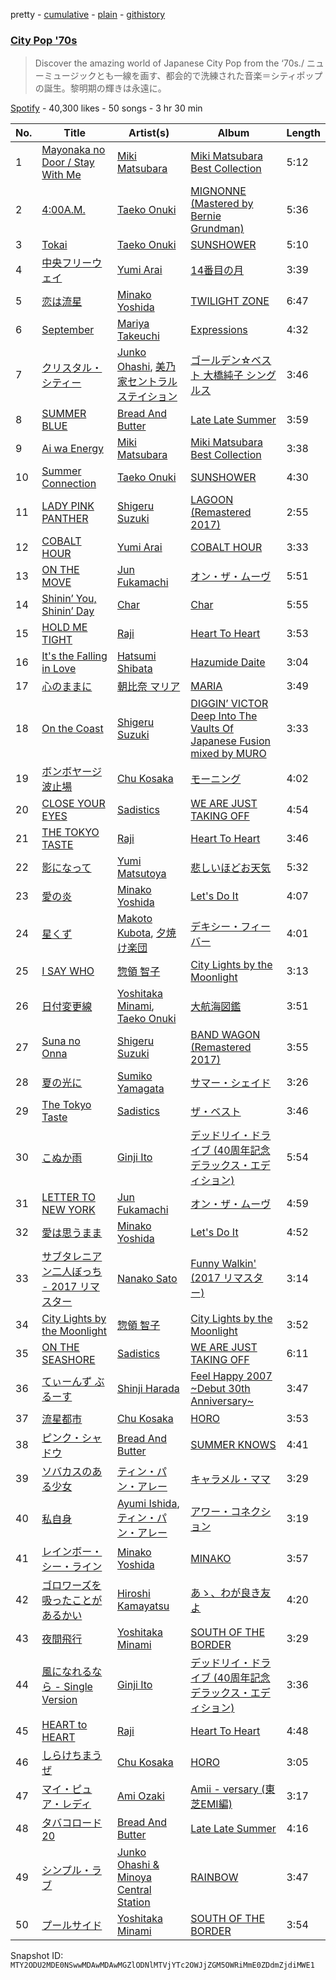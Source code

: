pretty - [cumulative](/playlists/cumulative/37i9dQZF1DX8zwfXO8sDE6.md) - [plain](/playlists/plain/37i9dQZF1DX8zwfXO8sDE6) - [githistory](https://github.githistory.xyz/mackorone/spotify-playlist-archive/blob/main/playlists/plain/37i9dQZF1DX8zwfXO8sDE6)

### [City Pop '70s](https://open.spotify.com/playlist/37i9dQZF1DX8zwfXO8sDE6)

> Discover the amazing world of Japanese City Pop from the ‘70s./ ニューミュージックとも一線を画す、都会的で洗練された音楽＝シティポップ の誕生。黎明期の輝きは永遠に。

[Spotify](https://open.spotify.com/user/spotify) - 40,300 likes - 50 songs - 3 hr 30 min

| No. | Title | Artist(s) | Album | Length |
|---|---|---|---|---|
| 1 | [Mayonaka no Door / Stay With Me](https://open.spotify.com/track/2BHj31ufdEqVK5CkYDp9mA) | [Miki Matsubara](https://open.spotify.com/artist/4hUmsYcvD8C5zuVSP93jb1) | [Miki Matsubara Best Collection](https://open.spotify.com/album/1ANaxJNBcbOvvycNL4MCL5) | 5:12 |
| 2 | [4:00A.M.](https://open.spotify.com/track/0zoGVO4bQXG8U6ChKwNgeg) | [Taeko Onuki](https://open.spotify.com/artist/5QeCklzEEYSSLWeUxuWeBy) | [MIGNONNE \(Mastered by Bernie Grundman\)](https://open.spotify.com/album/0Y4RPWAZZui6gUL1kwgND6) | 5:36 |
| 3 | [Tokai](https://open.spotify.com/track/1SmwJJ8YVgiXtyE6elhUx1) | [Taeko Onuki](https://open.spotify.com/artist/5QeCklzEEYSSLWeUxuWeBy) | [SUNSHOWER](https://open.spotify.com/album/53YDN7b4vQ5MLMSPcnh9Os) | 5:10 |
| 4 | [中央フリーウェイ](https://open.spotify.com/track/0zqwz1o4l4ltQUxgjyU4oa) | [Yumi Arai](https://open.spotify.com/artist/5W7F9IM2vsR9EDCk5T2Uqz) | [14番目の月](https://open.spotify.com/album/28VkIuu7LxHzMtfxkx4URs) | 3:39 |
| 5 | [恋は流星](https://open.spotify.com/track/2NGWAXh6sisNpVHIAAlME0) | [Minako Yoshida](https://open.spotify.com/artist/5vYmBw71RC0kABACDCq4Zi) | [TWILIGHT ZONE](https://open.spotify.com/album/30f2PMk23fjPP9oBAILqGo) | 6:47 |
| 6 | [September](https://open.spotify.com/track/7BuxfPbJjtI8juuM3h18yA) | [Mariya Takeuchi](https://open.spotify.com/artist/3WwGRA2o4Ux1RRMYaYDh7N) | [Expressions](https://open.spotify.com/album/2idSqgKijGXG5aisjk7Zn1) | 4:32 |
| 7 | [クリスタル・シティー](https://open.spotify.com/track/24yeqyHA3EW35CKpyeE4uR) | [Junko Ohashi](https://open.spotify.com/artist/7rGbODPTIVjzn3CTR6RCzE), [美乃家セントラルステイション](https://open.spotify.com/artist/6zuN0CN7nUe6I5dDXQQLD2) | [ゴールデン☆ベスト 大橋純子 シングルス](https://open.spotify.com/album/7xZbqNj6i60dJENaliMEOR) | 3:46 |
| 8 | [SUMMER BLUE](https://open.spotify.com/track/4Ad4HmvkDvFZ5eYaxQcTKh) | [Bread And Butter](https://open.spotify.com/artist/3OldswvDMARe1uWLYSrdEz) | [Late Late Summer](https://open.spotify.com/album/7mmAMvs6tZsPhgXyDmSYEz) | 3:59 |
| 9 | [Ai wa Energy](https://open.spotify.com/track/0MuZbj977Ud5aqmJXaBgf2) | [Miki Matsubara](https://open.spotify.com/artist/4hUmsYcvD8C5zuVSP93jb1) | [Miki Matsubara Best Collection](https://open.spotify.com/album/1ANaxJNBcbOvvycNL4MCL5) | 3:38 |
| 10 | [Summer Connection](https://open.spotify.com/track/7jRBeWs7TvE8N8W4tEk3nb) | [Taeko Onuki](https://open.spotify.com/artist/5QeCklzEEYSSLWeUxuWeBy) | [SUNSHOWER](https://open.spotify.com/album/53YDN7b4vQ5MLMSPcnh9Os) | 4:30 |
| 11 | [LADY PINK PANTHER](https://open.spotify.com/track/4gb4vKwGbqY11UdOMV6nSx) | [Shigeru Suzuki](https://open.spotify.com/artist/4yN4amq8cBHHQ49NzFOO5Z) | [LAGOON \(Remastered 2017\)](https://open.spotify.com/album/1uJBFSrpHi56AWzvBuhU8b) | 2:55 |
| 12 | [COBALT HOUR](https://open.spotify.com/track/0DGvE0SStlcRCcgmNb1WQB) | [Yumi Arai](https://open.spotify.com/artist/5W7F9IM2vsR9EDCk5T2Uqz) | [COBALT HOUR](https://open.spotify.com/album/5q4nqytaxLA99VEVJ6yQRu) | 3:33 |
| 13 | [ON THE MOVE](https://open.spotify.com/track/4n4x9tHhgUT4BoVhBWMqav) | [Jun Fukamachi](https://open.spotify.com/artist/488oRgvtKkBufay6VMpULR) | [オン・ザ・ムーヴ](https://open.spotify.com/album/4AZTW2PtZazbRpUtt1owwz) | 5:51 |
| 14 | [Shinin’ You, Shinin’ Day](https://open.spotify.com/track/4PW7Cq7lNMIrEnojsB0jHC) | [Char](https://open.spotify.com/artist/6M4HwfIjf33RNtOjq3pIzf) | [Char](https://open.spotify.com/album/1YwI8GobyuUmdxaOLIODKp) | 5:55 |
| 15 | [HOLD ME TIGHT](https://open.spotify.com/track/2DCwFuehgK6wiamF8ZjusQ) | [Raji](https://open.spotify.com/artist/6BIhMqvFyj8nYQrk6EmE0Y) | [Heart To Heart](https://open.spotify.com/album/2cmdWStrRQbd4qLIhn4HJr) | 3:53 |
| 16 | [It's the Falling in Love](https://open.spotify.com/track/051QXVSpUF3jmPni6iUabU) | [Hatsumi Shibata](https://open.spotify.com/artist/2NmZjnTUfF6MFpkHcopO96) | [Hazumide Daite](https://open.spotify.com/album/0lJRWgC32yBLDFbYIXUJK8) | 3:04 |
| 17 | [心のままに](https://open.spotify.com/track/3cFDlM8SZQ1qcjbaJ8hGcH) | [朝比奈 マリア](https://open.spotify.com/artist/0Fo7zlHoM0WX4PP2GbipxM) | [MARIA](https://open.spotify.com/album/6yiuP8vYVD7SmBLDFzP8sm) | 3:49 |
| 18 | [On the Coast](https://open.spotify.com/track/4pov7Yi9sESxayxoAZlUrD) | [Shigeru Suzuki](https://open.spotify.com/artist/4yN4amq8cBHHQ49NzFOO5Z) | [DIGGIN’ VICTOR Deep Into The Vaults Of Japanese Fusion mixed by MURO](https://open.spotify.com/album/1DHXpY4vTHmeViIke3DukQ) | 3:33 |
| 19 | [ボンボヤージ波止場](https://open.spotify.com/track/2GzdAmcK3Kq3MnCkahwqWa) | [Chu Kosaka](https://open.spotify.com/artist/4czBLtKKNzTc6E4cXDYJuA) | [モーニング](https://open.spotify.com/album/5NFbf4KyFXu6bKjzBFnHBZ) | 4:02 |
| 20 | [CLOSE YOUR EYES](https://open.spotify.com/track/5dwr3ShkKRoGoHBbZmyQu0) | [Sadistics](https://open.spotify.com/artist/7Ek66FTad8558ELr5Vr2EW) | [WE ARE JUST TAKING OFF](https://open.spotify.com/album/2SUGtlVqzJ69LDlmDLPbNi) | 4:54 |
| 21 | [THE TOKYO TASTE](https://open.spotify.com/track/4VtaiiprEhrb0OuDoAH8vm) | [Raji](https://open.spotify.com/artist/6BIhMqvFyj8nYQrk6EmE0Y) | [Heart To Heart](https://open.spotify.com/album/2cmdWStrRQbd4qLIhn4HJr) | 3:46 |
| 22 | [影になって](https://open.spotify.com/track/2iGrc21d7bfvLAdlNeNerI) | [Yumi Matsutoya](https://open.spotify.com/artist/1LQQtqc1vQ1neUgZrjYlEU) | [悲しいほどお天気](https://open.spotify.com/album/4vw5asIQkxqk9ctov9R55e) | 5:32 |
| 23 | [愛の炎](https://open.spotify.com/track/6ZrnDMPu4wRgRLgmYzoL1c) | [Minako Yoshida](https://open.spotify.com/artist/5vYmBw71RC0kABACDCq4Zi) | [Let's Do It](https://open.spotify.com/album/3XaoPCKp7aRJN8666rx394) | 4:07 |
| 24 | [星くず](https://open.spotify.com/track/61hZsSHXCRgjhxBl6bKL8Q) | [Makoto Kubota](https://open.spotify.com/artist/5QlBWlYKw2R1O2NUAV6rnA), [夕焼け楽団](https://open.spotify.com/artist/08qtgUVDVKMQq8lOFcRJnH) | [デキシー・フィーバー](https://open.spotify.com/album/5ZSwD45BH7WFK2wmUwvdur) | 4:01 |
| 25 | [I SAY WHO](https://open.spotify.com/track/1Ehd4X1eWAm2IP43xqPV2x) | [惣領 智子](https://open.spotify.com/artist/69L8hpJ0Tvo0jGRCbX3PNb) | [City Lights by the Moonlight](https://open.spotify.com/album/3T28jNrwSvbhytK59y3cAg) | 3:13 |
| 26 | [日付変更線](https://open.spotify.com/track/4b0inPorpxAXDgUjzkLl8M) | [Yoshitaka Minami](https://open.spotify.com/artist/5dS698oTdel4MldPvYoj7p), [Taeko Onuki](https://open.spotify.com/artist/5QeCklzEEYSSLWeUxuWeBy) | [大航海図鑑](https://open.spotify.com/album/78oK5eysmLdL8kJd40pnls) | 3:51 |
| 27 | [Suna no Onna](https://open.spotify.com/track/3mBBBGjOaV4OAfJupWuMgc) | [Shigeru Suzuki](https://open.spotify.com/artist/4yN4amq8cBHHQ49NzFOO5Z) | [BAND WAGON \(Remastered 2017\)](https://open.spotify.com/album/50GY6D1DpjaffXS5Av5sXt) | 3:55 |
| 28 | [夏の光に](https://open.spotify.com/track/0sGnR5jtx82QP9kJdkLQUr) | [Sumiko Yamagata](https://open.spotify.com/artist/4JG1gQtoe53W8X9W3OAk5C) | [サマー・シェイド](https://open.spotify.com/album/6FFjNNrnEQHDMkQtOG1Oyn) | 3:26 |
| 29 | [The Tokyo Taste](https://open.spotify.com/track/0YMnEMqd2xGK6FrMl481wX) | [Sadistics](https://open.spotify.com/artist/7Ek66FTad8558ELr5Vr2EW) | [ザ・ベスト](https://open.spotify.com/album/6A34idMpfb5WqzegCtRBWB) | 3:46 |
| 30 | [こぬか雨](https://open.spotify.com/track/17eMW7XloVIo9Z5z4h02I0) | [Ginji Ito](https://open.spotify.com/artist/5bYp8QsjOW6NAkb9FQCjjY) | [デッドリイ・ドライブ \(40周年記念デラックス・エディション\)](https://open.spotify.com/album/6Ws4QGER5BggUtDGS7q9SZ) | 5:54 |
| 31 | [LETTER TO NEW YORK](https://open.spotify.com/track/7zCIXu0Ekri6cVDEzbFysM) | [Jun Fukamachi](https://open.spotify.com/artist/488oRgvtKkBufay6VMpULR) | [オン・ザ・ムーヴ](https://open.spotify.com/album/4AZTW2PtZazbRpUtt1owwz) | 4:59 |
| 32 | [愛は思うまま](https://open.spotify.com/track/3wQKgH0pIudkYFo14jXVb0) | [Minako Yoshida](https://open.spotify.com/artist/5vYmBw71RC0kABACDCq4Zi) | [Let's Do It](https://open.spotify.com/album/3XaoPCKp7aRJN8666rx394) | 4:52 |
| 33 | [サブタレニアン二人ぼっち \- 2017 リマスター](https://open.spotify.com/track/0Bm8KQPVBA4neqiy5mqEiw) | [Nanako Sato](https://open.spotify.com/artist/3X1YtMHFPYXcwtGo4VKT33) | [Funny Walkin' \(2017 リマスター\)](https://open.spotify.com/album/1Kzw7ST2rFIQ2CRwvPINkV) | 3:14 |
| 34 | [City Lights by the Moonlight](https://open.spotify.com/track/4oh15qYaAu8aDbUzbmja5J) | [惣領 智子](https://open.spotify.com/artist/69L8hpJ0Tvo0jGRCbX3PNb) | [City Lights by the Moonlight](https://open.spotify.com/album/3T28jNrwSvbhytK59y3cAg) | 3:52 |
| 35 | [ON THE SEASHORE](https://open.spotify.com/track/17Zqy3ZiZLPDO11OcfoS1b) | [Sadistics](https://open.spotify.com/artist/7Ek66FTad8558ELr5Vr2EW) | [WE ARE JUST TAKING OFF](https://open.spotify.com/album/2SUGtlVqzJ69LDlmDLPbNi) | 6:11 |
| 36 | [てぃーんず ぶるーす](https://open.spotify.com/track/2yz2pO5xGSfOetZUX8y6u7) | [Shinji Harada](https://open.spotify.com/artist/5Lo7ke2VQqfAyNhWGBg2t1) | [Feel Happy 2007 \~Debut 30th Anniversary\~](https://open.spotify.com/album/6bGCv2abpf9hLDrHrZ7wzB) | 3:47 |
| 37 | [流星都市](https://open.spotify.com/track/4FR0ZqOwoQY6FG7AjKPiJ7) | [Chu Kosaka](https://open.spotify.com/artist/4czBLtKKNzTc6E4cXDYJuA) | [HORO](https://open.spotify.com/album/0ccEpDpYPXeXtjaI2UKNd4) | 3:53 |
| 38 | [ピンク・シャドウ](https://open.spotify.com/track/1lnWb1e7XWFBnwiKmBq9ZS) | [Bread And Butter](https://open.spotify.com/artist/3OldswvDMARe1uWLYSrdEz) | [SUMMER KNOWS](https://open.spotify.com/album/2gjQ3FxHHiYyjzn634Si1c) | 4:41 |
| 39 | [ソバカスのある少女](https://open.spotify.com/track/76ZN3sUxFdm1DS4HWmR0Tx) | [ティン・パン・アレー](https://open.spotify.com/artist/1hpng1qlmNyaCQZLdZpbfQ) | [キャラメル・ママ](https://open.spotify.com/album/5Spc2oCDj38mKA33NpsfzG) | 3:29 |
| 40 | [私自身](https://open.spotify.com/track/7iyfmOUN6wBobBPXVRdWvR) | [Ayumi Ishida](https://open.spotify.com/artist/3rLmQHQ3X5rCN55IhqPFnX), [ティン・パン・アレー](https://open.spotify.com/artist/1hpng1qlmNyaCQZLdZpbfQ) | [アワー・コネクション](https://open.spotify.com/album/6bSYfNaRLzYBsmHDBwHjM1) | 3:19 |
| 41 | [レインボー・シー・ライン](https://open.spotify.com/track/3o5gsI6dHV01KzGQrFzp9d) | [Minako Yoshida](https://open.spotify.com/artist/5vYmBw71RC0kABACDCq4Zi) | [MINAKO](https://open.spotify.com/album/2c8zqoBf7oFJWKFqSbEjn8) | 3:57 |
| 42 | [ゴロワーズを吸ったことがあるかい](https://open.spotify.com/track/1UOeZZUegiI3Lf0OOa5Unv) | [Hiroshi Kamayatsu](https://open.spotify.com/artist/6Dzf0hRDXsjgxvmeh0dXO7) | [あゝ、わが良き友よ](https://open.spotify.com/album/0Cm3cc9blGGjNw1P4QDA4X) | 4:20 |
| 43 | [夜間飛行](https://open.spotify.com/track/0nJSH4TfCIFtIzVhpTAQ9T) | [Yoshitaka Minami](https://open.spotify.com/artist/5dS698oTdel4MldPvYoj7p) | [SOUTH OF THE BORDER](https://open.spotify.com/album/7c23gn3fBcWYojzvB5wBp1) | 3:29 |
| 44 | [風になれるなら \- Single Version](https://open.spotify.com/track/6nk9e6hnN2pGJocWoWgE7f) | [Ginji Ito](https://open.spotify.com/artist/5bYp8QsjOW6NAkb9FQCjjY) | [デッドリイ・ドライブ \(40周年記念デラックス・エディション\)](https://open.spotify.com/album/6Ws4QGER5BggUtDGS7q9SZ) | 3:36 |
| 45 | [HEART to HEART](https://open.spotify.com/track/7dWNiL1K3nzwGG2kwDK5KD) | [Raji](https://open.spotify.com/artist/6BIhMqvFyj8nYQrk6EmE0Y) | [Heart To Heart](https://open.spotify.com/album/2cmdWStrRQbd4qLIhn4HJr) | 4:48 |
| 46 | [しらけちまうぜ](https://open.spotify.com/track/37Yy2JCzIA5t7Avs8j56Dh) | [Chu Kosaka](https://open.spotify.com/artist/4czBLtKKNzTc6E4cXDYJuA) | [HORO](https://open.spotify.com/album/0ccEpDpYPXeXtjaI2UKNd4) | 3:05 |
| 47 | [マイ・ピュア・レディ](https://open.spotify.com/track/3Aq7x3kFdJQJMFk22k16WF) | [Ami Ozaki](https://open.spotify.com/artist/0BPn2k0BoBN6XceavMVCTj) | [Amii \- versary \(東芝EMI編\)](https://open.spotify.com/album/3qdqOLfYO9ghyK6oeDntJg) | 3:17 |
| 48 | [タバコロード 20](https://open.spotify.com/track/4RElLCLpSglu5Q3GmoSEMY) | [Bread And Butter](https://open.spotify.com/artist/3OldswvDMARe1uWLYSrdEz) | [Late Late Summer](https://open.spotify.com/album/7mmAMvs6tZsPhgXyDmSYEz) | 4:16 |
| 49 | [シンプル・ラブ](https://open.spotify.com/track/75NJAsvUCSHjNYSw0qRT42) | [Junko Ohashi & Minoya Central Station](https://open.spotify.com/artist/3RZbbIjngtULxQCp3wZrrM) | [RAINBOW](https://open.spotify.com/album/465AMZHqKJo1GbIptNitEE) | 3:47 |
| 50 | [プールサイド](https://open.spotify.com/track/5U0zDcUHmA86AFDP8hc1pX) | [Yoshitaka Minami](https://open.spotify.com/artist/5dS698oTdel4MldPvYoj7p) | [SOUTH OF THE BORDER](https://open.spotify.com/album/7c23gn3fBcWYojzvB5wBp1) | 3:54 |

Snapshot ID: `MTY2ODU2MDE0NSwwMDAwMDAwMGZlODNlMTVjYTc2OWJjZGM5OWRiMmE0ZDdmZjdiMWE1`
